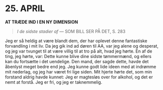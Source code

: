 # 25. APRIL

**AT TRÆDE IND I EN NY DIMENSION**

> *I de sidste stadier af*
> — SOM BILL SER PÅ DET, S. 283

Jeg er så heldig at være blandt dem, der har oplevet denne fantastiske forvandling i mit liv. Da jeg gik ind ad døren til AA, var jeg alene og desperat, og jeg var tvunget til at være villig til at tro på alt, hvad jeg hørte. En af de ting, jeg hørte, var: Dette kunne blive dine sidste tømmermænd, og ellers kan du fortsætte i det uendelige. Den mand, der sagde dette, havde det åbenlyst meget bedre end jeg. Jeg kunne godt lide ideen med at indrømme mit nederlag, og jeg har været fri lige siden. Mit hjerte hørte det, som min forstand aldrig havde kunnet: Jeg er magtesløs over for alkohol, og det er nemt at forstå. Jeg er fri, og jeg er taknemmelig.
